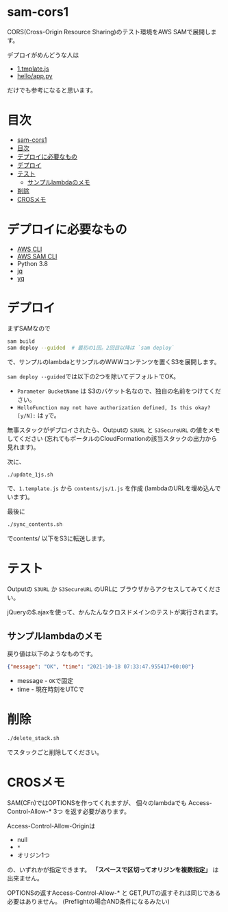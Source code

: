 # sam-cors1

CORS(Cross-Origin Resource Sharing)のテスト環境をAWS SAMで展開します。

デプロイがめんどうな人は

* [1.tmplate.js](1.tmplate.js)
* [hello/app.py](hello/app.py)

だけでも参考になると思います。

# 目次

- [sam-cors1](#sam-cors1)
- [目次](#目次)
- [デプロイに必要なもの](#デプロイに必要なもの)
- [デプロイ](#デプロイ)
- [テスト](#テスト)
  - [サンプルlambdaのメモ](#サンプルlambdaのメモ)
- [削除](#削除)
- [CROSメモ](#crosメモ)


# デプロイに必要なもの

* [AWS CLI](https://docs.aws.amazon.com/ja_jp/cli/latest/userguide/install-cliv2.html)
* [AWS SAM CLI](https://docs.aws.amazon.com/ja_jp/serverless-application-model/latest/developerguide/serverless-sam-cli-install-linux.html)
* Python 3.8
* [jq](https://stedolan.github.io/jq/download/)
* [yq](https://github.com/kislyuk/yq)


# デプロイ

まずSAMなので

```sh
sam build
sam deploy --guided  # 最初の1回。2回目以降は `sam deploy`
```
で、サンプルのlambdaとサンプルのWWWコンテンツを置くS3を展開します。

`sam deploy --guided`では以下の2つを除いてデフォルトでOK。

* `Parameter BucketName` は S3のバケット名なので、独自の名前をつけてください。
* `HelloFunction may not have authorization defined, Is this okay? [y/N]:` は `y`で。

無事スタックがデプロイされたら、Outputの
`S3URL` と `S3SecureURL` の値をメモしてください
(忘れてもポータルのCloudFormationの該当スタックの出力から見れます)。

次に、

```sh
./update_1js.sh
```
で、`1.template.js` から `contents/js/1.js` を作成
(lambdaのURLを埋め込んでいます)。

最後に
```sh
./sync_contents.sh
```
でcontents/ 以下をS3に転送します。


# テスト

Outputの `S3URL` か `S3SecureURL` のURLに
ブラウザからアクセスしてみてください。

jQueryの$.ajaxを使って、かんたんなクロスドメインのテストが実行されます。

## サンプルlambdaのメモ

戻り値は以下のようなものです。

```json
{"message": "OK", "time": "2021-10-18 07:33:47.955417+00:00"}
```

* message - `OK`で固定
* time - 現在時刻をUTCで


# 削除

```sh
./delete_stack.sh
```
でスタックごと削除してください。


# CROSメモ

SAM(CFn)ではOPTIONSを作ってくれますが、
個々のlambdaでも
Access-Control-Allow-* 3つ
を返す必要があります。

Access-Control-Allow-Originは

* null
* `*`
* オリジン1つ

の、いずれかが指定できます。
**「スペースで区切ってオリジンを複数指定」**
は出来ません。

OPTIONSの返すAccess-Control-Allow-* と
GET,PUTの返すそれは同じである必要はありません。
(Preflightの場合AND条件になるみたい)
